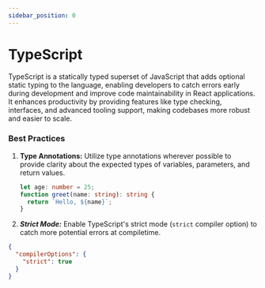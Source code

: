 ```yaml
---
sidebar_position: 0
---
```


# TypeScript

TypeScript is a statically typed superset of JavaScript that adds optional static typing to the language, enabling developers to catch errors early during development and improve code maintainability in React applications. It enhances productivity by providing features like type checking, interfaces, and advanced tooling support, making codebases more robust and easier to scale.
<!-- 
## What's next?

- Read the [official documentation](https://docusaurus.io/)
- Modify your site configuration with [`docusaurus.config.js`](https://docusaurus.io/docs/api/docusaurus-config)
- Add navbar and footer items with [`themeConfig`](https://docusaurus.io/docs/api/themes/configuration)
- Add a custom [Design and Layout](https://docusaurus.io/docs/styling-layout)
- Add a [search bar](https://docusaurus.io/docs/search)
- Find inspirations in the [Docusaurus showcase](https://docusaurus.io/showcase)
- Get involved in the [Docusaurus Community](https://docusaurus.io/community/support)

-->

### Best Practices

1. **Type Annotations:**
   Utilize type annotations wherever possible to provide clarity about the expected types of variables, parameters, and return values.

   ```typescript
   let age: number = 25;
   function greet(name: string): string {
     return `Hello, ${name}`;
   }

2. ***Strict Mode:***
    Enable TypeScript's strict mode (`strict` compiler option) to catch more potential errors at compiletime.

```json
{
  "compilerOptions": {
    "strict": true
  }
}
